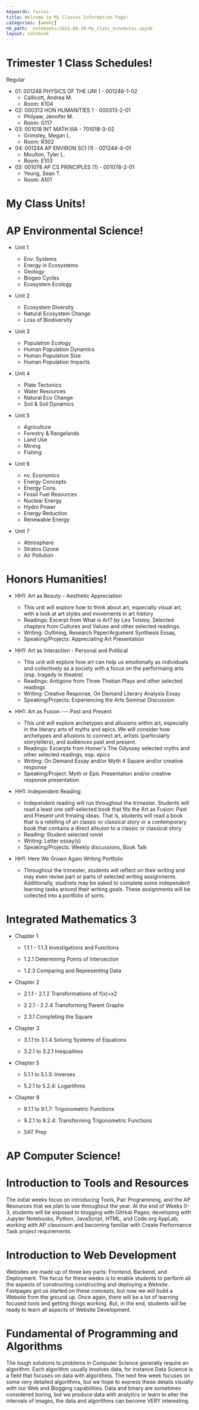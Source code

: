 ```yaml
---
keywords: fastai
title: Welcome to My Classes Information Page!
categories: [week1]
nb_path: _notebooks/2022-08-30-My_Class_Schedules.ipynb
layout: notebook
---
```


<!--
#################################################
### THIS FILE WAS AUTOGENERATED! DO NOT EDIT! ###
#################################################
# file to edit: _notebooks/2022-08-30-My_Class_Schedules.ipynb
-->

<div class="container" id="notebook-container">
        
<div class="cell border-box-sizing text_cell rendered"><div class="inner_cell">
<div class="text_cell_render border-box-sizing rendered_html">
<h1 id="Trimester-1-Class-Schedules!">Trimester 1 Class Schedules!<a class="anchor-link" href="#Trimester-1-Class-Schedules!"> </a></h1>
</div>
</div>
</div>
<div class="cell border-box-sizing text_cell rendered"><div class="inner_cell">
<div class="text_cell_render border-box-sizing rendered_html">
<p>Regular</p>
<ul>
<li>01:   001248 PHYSICS OF THE UNI 1 - 001248-1-02<ul>
<li>Callicott, Andrea M. </li>
<li>Room: K104</li>
</ul>
</li>
<li>02:   000313 HON HUMANITIES 1 - 000313-2-01<ul>
<li>Philyaw, Jennifer M. </li>
<li>Room: G117</li>
</ul>
</li>
<li>03:   001018 INT MATH IIIA - 701018-3-02<ul>
<li>Grimsley, Megan L. </li>
<li>Room: R302</li>
</ul>
</li>
<li>04:   001244 AP ENVIRON SCI (1) - 001244-4-01<ul>
<li>Moulton, Tyler L. </li>
<li>Room: E103</li>
</ul>
</li>
<li>05:   001078 AP CS PRINCIPLES (1) - 001078-2-01<ul>
<li>Yeung, Sean T. </li>
<li>Room: A101</li>
</ul>
</li>
</ul>

</div>
</div>
</div>
<div class="cell border-box-sizing text_cell rendered"><div class="inner_cell">
<div class="text_cell_render border-box-sizing rendered_html">
<h1 id="My-Class-Units!">My Class Units!<a class="anchor-link" href="#My-Class-Units!"> </a></h1>
</div>
</div>
</div>
<div class="cell border-box-sizing text_cell rendered"><div class="inner_cell">
<div class="text_cell_render border-box-sizing rendered_html">
<h1 id="AP-Environmental-Science!">AP Environmental Science!<a class="anchor-link" href="#AP-Environmental-Science!"> </a></h1>
</div>
</div>
</div>
<div class="cell border-box-sizing text_cell rendered"><div class="inner_cell">
<div class="text_cell_render border-box-sizing rendered_html">
<ul>
<li><p>Unit 1</p>
<ul>
<li>Env. Systems</li>
<li>Energy in Ecosystems</li>
<li>Geology </li>
<li>Biogeo Cycles</li>
<li>Ecosystem Ecology</li>
</ul>
</li>
<li><p>Unit 2</p>
<ul>
<li>Ecosystem Diversity</li>
<li>Natural Ecosystem Change</li>
<li>Loss of Biodiversity</li>
</ul>
</li>
<li><p>Unit 3</p>
<ul>
<li>Population Ecology  </li>
<li>Human Population Dynamics </li>
<li>Human Population Size</li>
<li>Human Population Impacts</li>
</ul>
</li>
<li><p>Unit 4</p>
<ul>
<li>Plate Tectonics</li>
<li>Water Resources </li>
<li>Natural Eco Change</li>
<li>Soil &amp; Soil Dynamics</li>
</ul>
</li>
<li><p>Unit 5</p>
<ul>
<li>Agriculture  </li>
<li>Forestry &amp; Rangelands  </li>
<li>Land Use</li>
<li>Mining  </li>
<li>Fishing</li>
</ul>
</li>
<li><p>Unit 6</p>
<ul>
<li>nv. Economics</li>
<li>Energy Concepts  </li>
<li>Energy Cons.</li>
<li>Fossil Fuel Resources  </li>
<li>Nuclear Energy</li>
<li>Hydro Power  </li>
<li>Energy Reduction    </li>
<li>Renewable Energy</li>
</ul>
</li>
<li><p>Unit 7</p>
<ul>
<li>Atmosphere</li>
<li>Stratos Ozone  </li>
<li>Air Pollution</li>
</ul>
</li>
</ul>

</div>
</div>
</div>
<div class="cell border-box-sizing text_cell rendered"><div class="inner_cell">
<div class="text_cell_render border-box-sizing rendered_html">
<h1 id="Honors-Humanities!">Honors Humanities!<a class="anchor-link" href="#Honors-Humanities!"> </a></h1>
</div>
</div>
</div>
<div class="cell border-box-sizing text_cell rendered"><div class="inner_cell">
<div class="text_cell_render border-box-sizing rendered_html">
<ul>
<li><p>HH1: Art as Beauty - Aesthetic Appreciation</p>
<ul>
<li>This unit will explore how to think about art, especially visual art, with a look at art styles and movements in art history</li>
<li>Readings:  Excerpt from What is Art? by Leo Tolstoy, Selected chapters from Cultures and Values and other selected readings. </li>
<li>Writing: Outlining, Research Paper/Argument Synthesis Essay,</li>
<li>Speaking/Projects: Appreciating Art Presentation</li>
</ul>
</li>
<li><p>HH1: Art as Interaction - Personal and Political</p>
<ul>
<li>This unit will explore how art can help us emotionally as individuals and collectively as a society  with a focus on the performaing arts (esp. tragedy in theatre)   </li>
<li>Readings: Antigone from Three Theban Plays and other selected readings</li>
<li>Writing:  Creative Response, On Demand Literary Analysis Essay</li>
<li>Speaking/Projects:  Experiencing the Arts Seminar Discussion </li>
</ul>
</li>
<li><p>HH1: Art as Fusion ---  Past and Present</p>
<ul>
<li>This unit will explore archetypes and allusions within art, especially in the  literary arts of myths and epics.  We will consider how archetypes and allusions to connect art, artists (particularly storytellers), and audiences past and present. </li>
<li>Readings:  Excerpts from Homer's The Odyssey  selected myths  and other selected readings, esp. epics</li>
<li>Writing:  On Demand Essay and/or Myth 4 Square and/or creative response</li>
<li>Speaking/Project: Myth or Epic Presentation and/or creative response presentation </li>
</ul>
</li>
<li><p>HH1: Independent Reading:</p>
<ul>
<li>Independent reading will run throughout the trimester.  Students will read a least one self-selected book that fits the Art as Fusion: Past and Present unit frmaing ideas.  That is, students will read a book that is a retelling of an classic or classical story or a contemporary book that contains a direct allsuion to a classic or classical story.  </li>
<li>Reading: Student selected novel</li>
<li>Writing:  Letter essay(s)</li>
<li>Speaking/Projects:  Weekly discussions, Book Talk</li>
</ul>
</li>
<li><p>HH1: Here We Grown Again Writing Portfolio</p>
<ul>
<li>Throughout the trimester, students will reflect on their  writing and may even revise part or parts of selected writing assignments.  Additionally, studnets may be asked to complete some independent learning tasks around their writing goals.  These assignments will be collected into a portfolio of sorts. </li>
</ul>
</li>
</ul>

</div>
</div>
</div>
<div class="cell border-box-sizing text_cell rendered"><div class="inner_cell">
<div class="text_cell_render border-box-sizing rendered_html">
<h1 id="Integrated-Mathematics-3">Integrated Mathematics 3<a class="anchor-link" href="#Integrated-Mathematics-3"> </a></h1>
</div>
</div>
</div>
<div class="cell border-box-sizing text_cell rendered"><div class="inner_cell">
<div class="text_cell_render border-box-sizing rendered_html">
<ul>
<li><p>Chapter 1</p>
<ul>
<li><p>1.1.1 - 1.1.3 Investigations and Functions</p>
</li>
<li><p>1.2.1 Determining Points of Intersection</p>
</li>
<li><p>1.2.3 Comparing and Representing Data</p>
</li>
</ul>
</li>
<li><p>Chapter 2</p>
<ul>
<li><p>2.1.1 - 2.1.2 Transformations of f(x)=x2</p>
</li>
<li><p>2.2.1 - 2.2.4 Transforming Parent Graphs</p>
</li>
<li><p>2.3.1 Completing the Square</p>
</li>
</ul>
</li>
<li><p>Chapter 3</p>
<ul>
<li><p>3.1.1 to 3.1.4 Solving Systems of Equations</p>
</li>
<li><p>3.2.1 to 3.2.1 Inequalities</p>
</li>
</ul>
</li>
<li><p>Chapter 5</p>
<ul>
<li><p>5.1.1 to 5.1.3: Inverses</p>
</li>
<li><p>5.2.1 to 5.2.4: Logarithms</p>
</li>
</ul>
</li>
<li><p>Chapter 9</p>
<ul>
<li><p>9.1.1 to 9.1.7: Trigonometric Functions</p>
</li>
<li><p>9.2.1 to 9.2.4: Transforming Trigonometric Functions</p>
</li>
<li><p>SAT Prep</p>
</li>
</ul>
</li>
</ul>

</div>
</div>
</div>
<div class="cell border-box-sizing text_cell rendered"><div class="inner_cell">
<div class="text_cell_render border-box-sizing rendered_html">
<h1 id="AP-Computer-Science!">AP Computer Science!<a class="anchor-link" href="#AP-Computer-Science!"> </a></h1>
</div>
</div>
</div>
<div class="cell border-box-sizing text_cell rendered"><div class="inner_cell">
<div class="text_cell_render border-box-sizing rendered_html">
<h1 id="Introduction-to-Tools-and-Resources">Introduction to Tools and Resources<a class="anchor-link" href="#Introduction-to-Tools-and-Resources"> </a></h1><p>The initial weeks focus on introducing Tools, Pair Programming, and the AP Resources that we plan to use throughout the year. At the end of Weeks 0-3, students will be exposed to blogging with GitHub Pages; developing with Jupyter Notebooks, Python, JavaScript, HTML, and Code.org AppLab; working with AP classroom and becoming familiar with Create Performance Task project requirements.</p>

</div>
</div>
</div>
<div class="cell border-box-sizing text_cell rendered"><div class="inner_cell">
<div class="text_cell_render border-box-sizing rendered_html">
<h1 id="Introduction-to-Web-Development">Introduction to Web Development<a class="anchor-link" href="#Introduction-to-Web-Development"> </a></h1><p>Websites are made up of three key parts: Frontend, Backend, and Deployment. The focus for these weeks is to enable students to perform all the aspects of constructing constructing and deploying a Website. Fastpages got us started on these concepts, but now we will build a Website from the ground up. Once again, there will be a lot of learning focused tools and getting things working. But, in the end, students will be ready to learn all aspects of Website Development.</p>

</div>
</div>
</div>
<div class="cell border-box-sizing text_cell rendered"><div class="inner_cell">
<div class="text_cell_render border-box-sizing rendered_html">
<h1 id="Fundamental-of-Programming-and-Algorithms">Fundamental of Programming and Algorithms<a class="anchor-link" href="#Fundamental-of-Programming-and-Algorithms"> </a></h1><p>The tough solutions to problems in Computer Science generally require an algorithm. Each algorithm usually involves data, for instance Data Science is a field that focuses on data with algorithms. The next few week focuses on some very detailed algorithms, but we hope to express these details visually with our Web and Blogging capabilities. Data and binary are sometimes considered boring, but we produce data with analytics or learn to alter the internals of images, the data and algorithms can become VERY interesting.</p>

</div>
</div>
</div>
</div>
 


